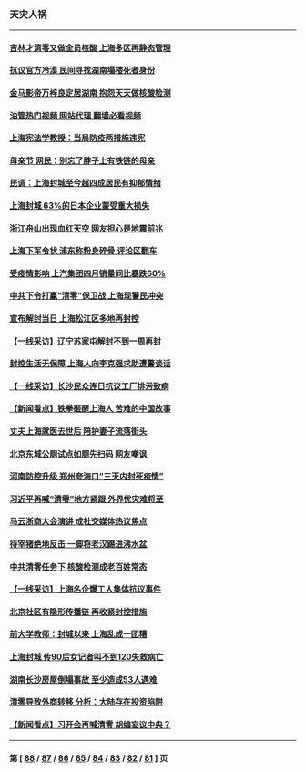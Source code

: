 ### 天灾人祸
---
#### [吉林才清零又做全员核酸 上海多区再静态管理](../../pages/ncid280/n13731187.md?05092045) 
#### [抗议官方冷漠 民间寻找湖南塌楼死者身份](../../pages/ncid280/n13730801.md?05092045) 
#### [金马影帝万梓良定居湖南 抱怨天天做核酸检测](../../pages/ncid280/n13730589.md?05092045) 
#### [油管热门视频 网站代理 翻墙必看视频](http://209.222.30.114:81/youtube.html?05092045)
#### [上海宪法学教授：当局防疫两措施违宪](../../pages/ncid280/n13730561.md?05092045) 
#### [母亲节 网民：别忘了脖子上有铁链的母亲](../../pages/ncid280/n13730439.md?05092045) 
#### [民调：上海封城至今超四成居民有抑郁情绪](../../pages/ncid280/n13730381.md?05092045) 
#### [上海封城 63%的日本企业蒙受重大损失](../../pages/ncid280/n13730353.md?05092045) 
#### [浙江舟山出现血红天空 网友担心是地震前兆](../../pages/ncid280/n13730103.md?05092045) 
#### [上海下军令状 浦东称粉身碎骨 评论区翻车](../../pages/ncid280/n13729974.md?05092045) 
#### [受疫情影响 上汽集团四月销量同比暴跌60%](../../pages/ncid280/n13729765.md?05092045) 
#### [中共下令打赢“清零”保卫战 上海现警民冲突](../../pages/ncid280/n13729726.md?05092045) 
#### [宣布解封当日 上海松江区多地再封控](../../pages/ncid280/n13729650.md?05092045) 
#### [【一线采访】辽宁苏家屯解封不到一周再封](../../pages/ncid280/n13729625.md?05092045) 
#### [封控生活无保障 上海人向李克强求助遭警谈话](../../pages/ncid280/n13729548.md?05092045) 
#### [【一线采访】长沙民众连日抗议工厂排污致病](../../pages/ncid280/n13729392.md?05092045) 
#### [【新闻看点】铁拳砸醒上海人 苦难的中国故事](../../pages/ncid280/n13729051.md?05092045) 
#### [丈夫上海就医去世后 陪护妻子流落街头](../../pages/ncid280/n13729307.md?05092045) 
#### [北京东城公厕试点如厕先扫码 网友嘲讽](../../pages/ncid280/n13729304.md?05092045) 
#### [河南防控升级 郑州夸海口“三天内封死疫情”](../../pages/ncid280/n13729004.md?05092045) 
#### [习近平再喊“清零”地方紧跟 外界忧灾难将至](../../pages/ncid280/n13728778.md?05092045) 
#### [马云浙商大会演讲 成社交媒体热议焦点](../../pages/ncid280/n13728890.md?05092045) 
#### [待宰猪绝地反击 一脚将老汉踢进沸水盆](../../pages/ncid280/n13728801.md?05092045) 
#### [中共清零任务下 核酸检测成老百姓常态](../../pages/ncid280/n13728838.md?05092045) 
#### [【一线采访】上海名企爆工人集体抗议事件](../../pages/ncid280/n13728542.md?05092045) 
#### [北京社区有隐形传播链 再收紧封控措施](../../pages/ncid280/n13728596.md?05092045) 
#### [前大学教师：封城以来 上海乱成一团糟](../../pages/ncid280/n13728515.md?05092045) 
#### [上海封城 传90后女记者叫不到120失救病亡](../../pages/ncid280/n13728471.md?05092045) 
#### [湖南长沙房屋倒塌事故 至少造成53人遇难](../../pages/ncid280/n13728467.md?05092045) 
#### [清零导致外商转移 分析：大陆存在投资陷阱](../../pages/ncid280/n13728263.md?05092045) 
#### [【新闻看点】习开会再喊清零 胡编妄议中央？](../../pages/ncid280/n13728063.md?05092045) 

---
#### 第 [ [88](./88.md?05092045) / [87](./87.md?05092045) / [86](./86.md?05092045) / [85](./85.md?05092045) / [84](./84.md?05092045) / [83](./83.md?05092045) / [82](./82.md?05092045) / [81](./81.md?05092045) ] 页
